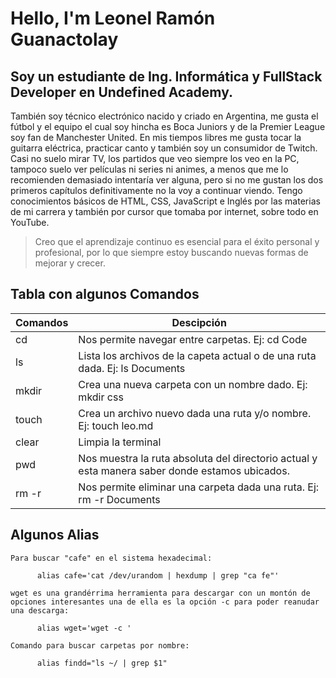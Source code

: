 # Hello, I'm Leonel Ramón Guanactolay
## Soy un estudiante de Ing. Informática y FullStack Developer en Undefined Academy.
También soy técnico electrónico nacido y criado en Argentina, me gusta el fútbol y el equipo el cual soy hincha es Boca Juniors y de la Premier League soy fan de Manchester United. En mis tiempos libres me gusta tocar la guitarra eléctrica, practicar canto y también soy un consumidor de Twitch. Casi no suelo mirar TV, los partidos que veo siempre los veo en la PC, tampoco suelo ver películas ni series ni animes, a menos que me lo recomienden demasiado intentaría ver alguna, pero si no me gustan los dos primeros capítulos definitivamente no la voy a continuar viendo. 
Tengo conocimientos básicos de HTML, CSS, JavaScript e Inglés por las materias de mi carrera y también por cursor que tomaba por internet, sobre todo en YouTube.
> Creo que el aprendizaje continuo es esencial para el éxito personal y profesional, por lo que siempre estoy buscando nuevas formas de mejorar y crecer.

## Tabla con algunos Comandos
| Comandos | Descipción |
| --------- | ---------- |
| cd | Nos permite navegar entre carpetas. Ej: cd Code|
| ls | Lista los archivos de la capeta actual o de una ruta dada. Ej: ls Documents |
| mkdir | Crea una nueva carpeta con un nombre dado. Ej: mkdir css |
| touch | Crea un archivo nuevo dada una ruta y/o nombre. Ej: touch leo.md |
| clear | Limpia la terminal |
| pwd | Nos muestra la ruta absoluta del directorio actual y esta manera saber donde estamos ubicados. |
| rm -r | Nos permite eliminar una carpeta dada una ruta. Ej: rm -r Documents |

## Algunos Alias
```
Para buscar "cafe" en el sistema hexadecimal:

      alias cafe='cat /dev/urandom | hexdump | grep "ca fe"'

wget es una grandérrima herramienta para descargar con un montón de opciones interesantes una de ella es la opción -c para poder reanudar una descarga:

      alias wget='wget -c '

Comando para buscar carpetas por nombre:

      alias findd="ls ~/ | grep $1"
```